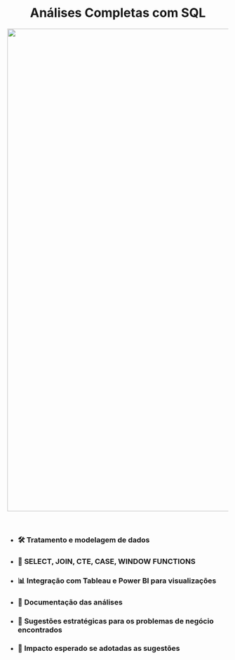 <h1 align="center">Análises Completas com SQL</h1>

<p align="center">
  <img src="https://github.com/user-attachments/assets/3cebbc5a-f779-466a-b91c-18a9f745e8f3" alt="analise_vendas" width="1100"/>
</p>

<br>

 * ### 🛠 Tratamento e modelagem de dados
 * ### 🔧 SELECT, JOIN, CTE, CASE, WINDOW FUNCTIONS
 * ### 📊 Integração com Tableau e Power BI para visualizações 
 * ### 📑 Documentação das análises
 * ### 🎯 Sugestões estratégicas para os problemas de negócio encontrados
 * ### 🚀 Impacto esperado se adotadas as sugestões

